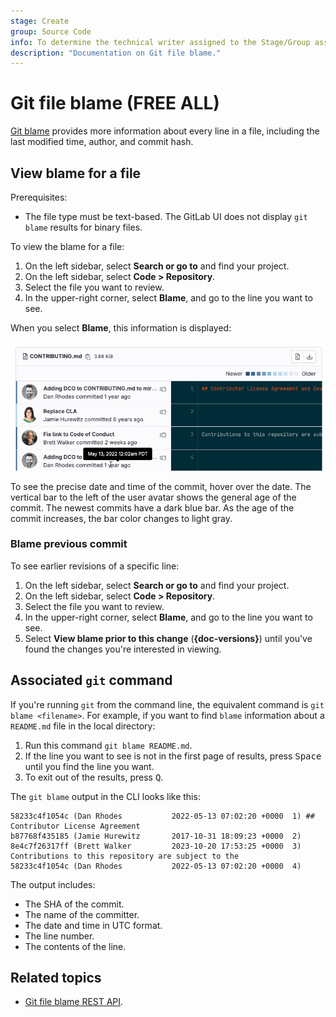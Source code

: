 ```yaml
---
stage: Create
group: Source Code
info: To determine the technical writer assigned to the Stage/Group associated with this page, see https://about.gitlab.com/handbook/product/ux/technical-writing/#assignments
description: "Documentation on Git file blame."
---
```


# Git file blame **(FREE ALL)**

[Git blame](https://git-scm.com/docs/git-blame) provides more information
about every line in a file, including the last modified time, author, and
commit hash.

## View blame for a file

Prerequisites:

- The file type must be text-based. The GitLab UI does not display
  `git blame` results for binary files.

To view the blame for a file:

1. On the left sidebar, select **Search or go to** and find your project.
1. On the left sidebar, select **Code > Repository**.
1. Select the file you want to review.
1. In the upper-right corner, select **Blame**, and go to the line you want to see.

When you select **Blame**, this information is displayed:

![Git blame output](img/file_blame_output_v16_6.png "Blame button output")

To see the precise date and time of the commit, hover over the date. The vertical bar
to the left of the user avatar shows the general age of the commit. The newest
commits have a dark blue bar. As the age of the commit increases, the bar color
changes to light gray.

### Blame previous commit

To see earlier revisions of a specific line:

1. On the left sidebar, select **Search or go to** and find your project.
1. On the left sidebar, select **Code > Repository**.
1. Select the file you want to review.
1. In the upper-right corner, select **Blame**, and go to the line you want to see.
1. Select **View blame prior to this change** (**{doc-versions}**)
   until you've found the changes you're interested in viewing.

## Associated `git` command

If you're running `git` from the command line, the equivalent command is
`git blame <filename>`. For example, if you want to find `blame` information
about a `README.md` file in the local directory:

1. Run this command `git blame README.md`.
1. If the line you want to see is not in the first page of results, press <kbd>Space</kbd>
   until you find the line you want.
1. To exit out of the results, press <kbd>Q</kbd>.

The `git blame` output in the CLI looks like this:

```shell
58233c4f1054c (Dan Rhodes           2022-05-13 07:02:20 +0000  1) ## Contributor License Agreement
b87768f435185 (Jamie Hurewitz       2017-10-31 18:09:23 +0000  2)
8e4c7f26317ff (Brett Walker         2023-10-20 17:53:25 +0000  3) Contributions to this repository are subject to the
58233c4f1054c (Dan Rhodes           2022-05-13 07:02:20 +0000  4)
```

The output includes:

- The SHA of the commit.
- The name of the committer.
- The date and time in UTC format.
- The line number.
- The contents of the line.

## Related topics

- [Git file blame REST API](../../../api/repository_files.md#get-file-blame-from-repository).
